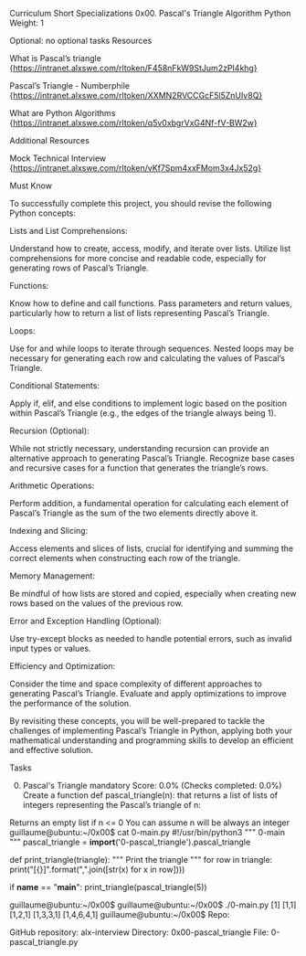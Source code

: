 Curriculum
Short Specializations
0x00. Pascal's Triangle
Algorithm
Python
 Weight: 1

Optional: no optional tasks
Resources

What is Pascal’s triangle {https://intranet.alxswe.com/rltoken/F458nFkW9StJum2zPI4khg}

Pascal’s Triangle - Numberphile {https://intranet.alxswe.com/rltoken/XXMN2RVCCGcF5l5ZnUIv8Q}

What are Python Algorithms {https://intranet.alxswe.com/rltoken/q5v0xbgrVxG4Nf-fV-BW2w}

Additional Resources

Mock Technical Interview {https://intranet.alxswe.com/rltoken/vKf7Spm4xxFMom3x4Jx52g}

Must Know

To successfully complete this project, you should revise the following Python concepts:

Lists and List Comprehensions:

Understand how to create, access, modify, and iterate over lists.
Utilize list comprehensions for more concise and readable code, especially for generating rows of Pascal’s Triangle.

Functions:

Know how to define and call functions.
Pass parameters and return values, particularly how to return a list of lists representing Pascal’s Triangle.

Loops:

Use for and while loops to iterate through sequences.
Nested loops may be necessary for generating each row and calculating the values of Pascal’s Triangle.

Conditional Statements:

Apply if, elif, and else conditions to implement logic based on the position within Pascal’s Triangle (e.g., the edges of the triangle always being 1).

Recursion (Optional):

While not strictly necessary, understanding recursion can provide an alternative approach to generating Pascal’s Triangle.
Recognize base cases and recursive cases for a function that generates the triangle’s rows.

Arithmetic Operations:

Perform addition, a fundamental operation for calculating each element of Pascal’s Triangle as the sum of the two elements directly above it.

Indexing and Slicing:

Access elements and slices of lists, crucial for identifying and summing the correct elements when constructing each row of the triangle.

Memory Management:

Be mindful of how lists are stored and copied, especially when creating new rows based on the values of the previous row.

Error and Exception Handling (Optional):

Use try-except blocks as needed to handle potential errors, such as invalid input types or values.

Efficiency and Optimization:

Consider the time and space complexity of different approaches to generating Pascal’s Triangle.
Evaluate and apply optimizations to improve the performance of the solution.

By revisiting these concepts, you will be well-prepared to tackle the challenges of implementing Pascal’s Triangle in Python, applying both your mathematical understanding and programming skills to develop an efficient and effective solution.

Tasks

0. Pascal's Triangle
mandatory
Score: 0.0% (Checks completed: 0.0%)
Create a function def pascal_triangle(n): that returns a list of lists of integers representing the Pascal’s triangle of n:

Returns an empty list if n <= 0
You can assume n will be always an integer
guillaume@ubuntu:~/0x00$ cat 0-main.py
#!/usr/bin/python3
"""
0-main
"""
pascal_triangle = __import__('0-pascal_triangle').pascal_triangle

def print_triangle(triangle):
    """
    Print the triangle
    """
    for row in triangle:
        print("[{}]".format(",".join([str(x) for x in row])))


if __name__ == "__main__":
    print_triangle(pascal_triangle(5))

guillaume@ubuntu:~/0x00$ 
guillaume@ubuntu:~/0x00$ ./0-main.py
[1]
[1,1]
[1,2,1]
[1,3,3,1]
[1,4,6,4,1]
guillaume@ubuntu:~/0x00$ 
Repo:

GitHub repository: alx-interview
Directory: 0x00-pascal_triangle
File: 0-pascal_triangle.py
